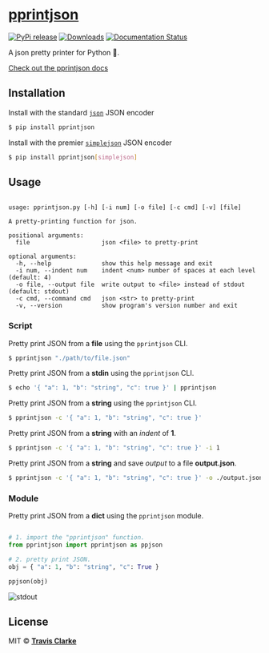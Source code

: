 # [pprintjson](https://pprintjson.readthedocs.io/en/latest/)

[![PyPi release](https://img.shields.io/pypi/v/pprintjson.svg)](https://pypi.org/project/pprintjson/)
[![Downloads](https://pepy.tech/badge/pprintjson)](https://pepy.tech/project/pprintjson)
[![Documentation Status](https://readthedocs.org/projects/pprintjson/badge/?version=latest)](https://pprintjson.readthedocs.io/en/latest/?badge=latest)

A json pretty printer for Python 🐍.

[Check out the pprintjson docs](https://pprintjson.readthedocs.io/en/latest/)

## Installation

Install with the standard [`json`](https://docs.python.org/3/library/json.html) JSON encoder

```bash
$ pip install pprintjson
```

Install with the premier [`simplejson`](https://simplejson.readthedocs.io/en/latest/) JSON encoder
```bash
$ pip install pprintjson[simplejson]
```

## Usage

```text

usage: pprintjson.py [-h] [-i num] [-o file] [-c cmd] [-v] [file]

A pretty-printing function for json.

positional arguments:
  file                    json <file> to pretty-print

optional arguments:
  -h, --help              show this help message and exit
  -i num, --indent num    indent <num> number of spaces at each level (default: 4)
  -o file, --output file  write output to <file> instead of stdout (default: stdout)
  -c cmd, --command cmd   json <str> to pretty-print
  -v, --version           show program's version number and exit

```

### Script

Pretty print JSON from a **file** using the `pprintjson` CLI.

```bash
$ pprintjson "./path/to/file.json"
```

Pretty print JSON from a **stdin** using the `pprintjson` CLI.

```bash
$ echo '{ "a": 1, "b": "string", "c": true }' | pprintjson
```

Pretty print JSON from a **string** using the `pprintjson` CLI.

```bash
$ pprintjson -c '{ "a": 1, "b": "string", "c": true }'
```

Pretty print JSON from a **string** with an *indent* of **1**.

```bash
$ pprintjson -c '{ "a": 1, "b": "string", "c": true }' -i 1
```

Pretty print JSON from a **string** and save *output* to a file **output.json**.

```bash
$ pprintjson -c '{ "a": 1, "b": "string", "c": true }' -o ./output.json
```

### Module

Pretty print JSON from a **dict** using the `pprintjson` module.

```python

# 1. import the "pprintjson" function.
from pprintjson import pprintjson as ppjson

# 2. pretty print JSON.
obj = { "a": 1, "b": "string", "c": True }

ppjson(obj)
```

![stdout](https://raw.githubusercontent.com/clarketm/pprintjson/master/pprintjson.png)

## License

MIT &copy; [**Travis Clarke**](https://blog.travismclarke.com/)
